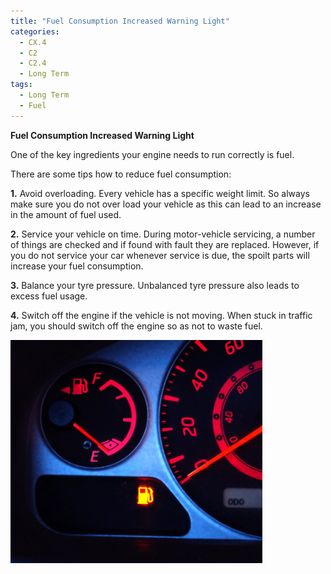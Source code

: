 ```yaml
---
title: "Fuel Consumption Increased Warning Light"
categories:
  - CX.4
  - C2
  - C2.4
  - Long Term
tags:
  - Long Term
  - Fuel
---
```


**Fuel Consumption Increased Warning Light**

One of the key ingredients your engine needs to run correctly is fuel. 

There are some tips how to reduce fuel consumption: 

**1.** Avoid overloading. Every vehicle has a specific weight limit. So always make sure you do not over load your vehicle as this can lead to an increase in the amount of fuel used.

**2.** Service your vehicle on time. During motor-vehicle servicing, a number of things are checked and if found with fault they are replaced. However, if you do not service your car whenever service is due, the spoilt parts will increase your fuel consumption.

**3.** Balance your tyre pressure. Unbalanced tyre pressure also leads to excess fuel usage.

**4.** Switch off the engine if the vehicle is not moving. When stuck in traffic jam, you should switch off the engine so as not to waste fuel.

<img src="https://raw.githubusercontent.com/ADOxx-org/DISRUPT-Knowledge-Base/master/assets/images/running-on-empty-1562739.jpg" width="80%" height="80%">
